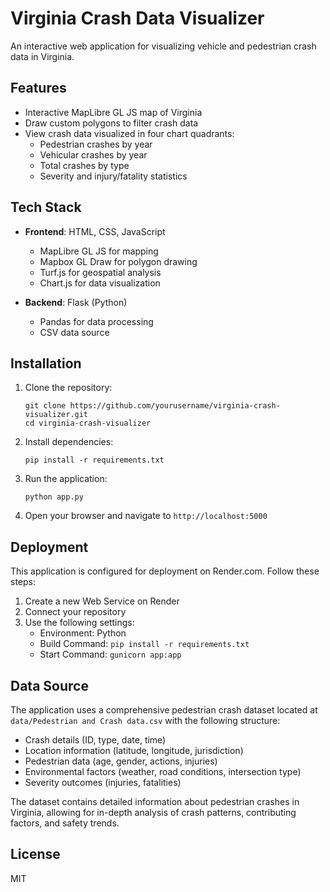 # Virginia Crash Data Visualizer

An interactive web application for visualizing vehicle and pedestrian crash data in Virginia.

## Features

- Interactive MapLibre GL JS map of Virginia
- Draw custom polygons to filter crash data
- View crash data visualized in four chart quadrants:
  - Pedestrian crashes by year
  - Vehicular crashes by year
  - Total crashes by type
  - Severity and injury/fatality statistics

## Tech Stack

- **Frontend**: HTML, CSS, JavaScript
  - MapLibre GL JS for mapping
  - Mapbox GL Draw for polygon drawing
  - Turf.js for geospatial analysis
  - Chart.js for data visualization

- **Backend**: Flask (Python)
  - Pandas for data processing
  - CSV data source

## Installation

1. Clone the repository:
   ```
   git clone https://github.com/yourusername/virginia-crash-visualizer.git
   cd virginia-crash-visualizer
   ```

2. Install dependencies:
   ```
   pip install -r requirements.txt
   ```

3. Run the application:
   ```
   python app.py
   ```

4. Open your browser and navigate to `http://localhost:5000`

## Deployment

This application is configured for deployment on Render.com. Follow these steps:

1. Create a new Web Service on Render
2. Connect your repository
3. Use the following settings:
   - Environment: Python
   - Build Command: `pip install -r requirements.txt`
   - Start Command: `gunicorn app:app`

## Data Source

The application uses a comprehensive pedestrian crash dataset located at `data/Pedestrian and Crash data.csv` with the following structure:

- Crash details (ID, type, date, time)
- Location information (latitude, longitude, jurisdiction)
- Pedestrian data (age, gender, actions, injuries)
- Environmental factors (weather, road conditions, intersection type)
- Severity outcomes (injuries, fatalities)

The dataset contains detailed information about pedestrian crashes in Virginia, allowing for in-depth analysis of crash patterns, contributing factors, and safety trends.

## License

MIT
